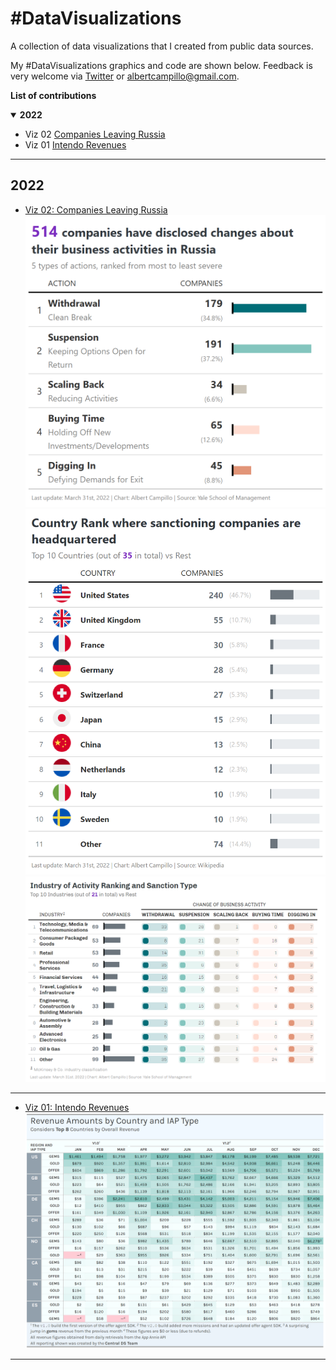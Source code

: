 # #DataVisualizations
A collection of data visualizations that I created from public data sources.

My #DataVisualizations graphics and code are shown below. Feedback is very welcome via [Twitter](https://twitter.com/albertcampillo) or [albertcampillo@gmail.com](mailto:albertcampillo@gmail.com).

**List of contributions**
<details open>
  <summary><b>2022</b></summary>

<!-- toc -->
* Viz 02 [Companies Leaving Russia](https://github.com/acampi/DataVisualizations/tree/main/2022/Viz_02)
* Viz 01 [Intendo Revenues](https://github.com/acampi/DataVisualizations/tree/main/2022/Viz_01) 

<!-- tocstop -->
</details>

***
## 2022 
* [Viz 02: Companies Leaving Russia](https://github.com/acampi/DataVisualizations/tree/main/2022/Viz_02)  
[![name](https://github.com/acampi/DataVisualizations/blob/main/2022/Viz_02/plot_1.png)](https://github.com/acampi/DataVisualizations/tree/main/2022/Viz_02/analysis.R)
[![name](https://github.com/acampi/DataVisualizations/blob/main/2022/Viz_02/plot_2.png)](https://github.com/acampi/DataVisualizations/tree/main/2022/Viz_02/analysis.R)
[![name](https://github.com/acampi/DataVisualizations/blob/main/2022/Viz_02/plot_3.png)](https://github.com/acampi/DataVisualizations/tree/main/2022/Viz_02/analysis.R)
***
* [Viz 01: Intendo Revenues](https://github.com/acampi/DataVisualizations/tree/main/2022/Viz_01)  
[![name](https://github.com/acampi/DataVisualizations/blob/main/2022/Viz_01/intendo_revenues.png)](https://github.com/acampi/DataVisualizations/tree/main/2022/Viz_01/analysis.R)
***
